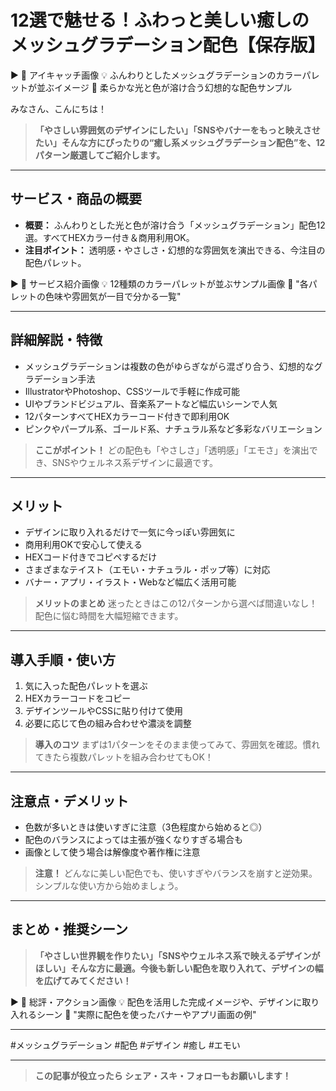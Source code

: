 # 12選で魅せる！ふわっと美しい癒しのメッシュグラデーション配色【保存版】

▶ 📸 アイキャッチ画像
💡 ふんわりとしたメッシュグラデーションのカラーパレットが並ぶイメージ
🎯 柔らかな光と色が溶け合う幻想的な配色サンプル

みなさん、こんにちは！

> **「やさしい雰囲気のデザインにしたい」「SNSやバナーをもっと映えさせたい」そんな方にぴったりの“癒し系メッシュグラデーション配色”を、12パターン厳選してご紹介します。**

---

## サービス・商品の概要

- **概要：** ふんわりとした光と色が溶け合う「メッシュグラデーション」配色12選。すべてHEXカラー付き＆商用利用OK。
- **注目ポイント：** 透明感・やさしさ・幻想的な雰囲気を演出できる、今注目の配色パレット。

▶ 📸 サービス紹介画像
💡 12種類のカラーパレットが並ぶサンプル画像
🎯 "各パレットの色味や雰囲気が一目で分かる一覧"

---

## 詳細解説・特徴

- メッシュグラデーションは複数の色がゆらぎながら混ざり合う、幻想的なグラデーション手法
- IllustratorやPhotoshop、CSSツールで手軽に作成可能
- UIやブランドビジュアル、音楽系アートなど幅広いシーンで人気
- 12パターンすべてHEXカラーコード付きで即利用OK
- ピンクやパープル系、ゴールド系、ナチュラル系など多彩なバリエーション
> **ここがポイント！** どの配色も「やさしさ」「透明感」「エモさ」を演出でき、SNSやウェルネス系デザインに最適です。

---

## メリット

- デザインに取り入れるだけで一気に今っぽい雰囲気に
- 商用利用OKで安心して使える
- HEXコード付きでコピペするだけ
- さまざまなテイスト（エモい・ナチュラル・ポップ等）に対応
- バナー・アプリ・イラスト・Webなど幅広く活用可能
> **メリットのまとめ** 迷ったときはこの12パターンから選べば間違いなし！配色に悩む時間を大幅短縮できます。

---

## 導入手順・使い方

1. 気に入った配色パレットを選ぶ
2. HEXカラーコードをコピー
3. デザインツールやCSSに貼り付けて使用
4. 必要に応じて色の組み合わせや濃淡を調整
> **導入のコツ** まずは1パターンをそのまま使ってみて、雰囲気を確認。慣れてきたら複数パレットを組み合わせてもOK！

---

## 注意点・デメリット

- 色数が多いときは使いすぎに注意（3色程度から始めると◎）
- 配色のバランスによっては主張が強くなりすぎる場合も
- 画像として使う場合は解像度や著作権に注意
> **注意！** どんなに美しい配色でも、使いすぎやバランスを崩すと逆効果。シンプルな使い方から始めましょう。

---

## まとめ・推奨シーン

> **「やさしい世界観を作りたい」「SNSやウェルネス系で映えるデザインがほしい」そんな方に最適。今後も新しい配色を取り入れて、デザインの幅を広げてみてください！**

▶ 📸 総評・アクション画像
💡 配色を活用した完成イメージや、デザインに取り入れるシーン
🎯 "実際に配色を使ったバナーやアプリ画面の例"

---

#メッシュグラデーション #配色 #デザイン #癒し #エモい

---

> **この記事が役立ったら シェア・スキ・フォローもお願いします！** 